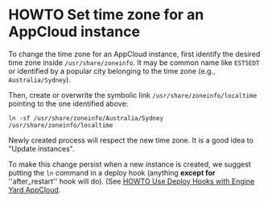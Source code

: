 # HOWTO Set time zone for an AppCloud instance

To change the time zone for an AppCloud instance, first identify the desired time zone inside `/usr/share/zoneinfo`. It may be common name like `EST5EDT` or identified by a popular city belonging to the time zone (e.g., `Australia/Sydney`).

Then, create or overwrite the symbolic link `/usr/share/zoneinfo/localtime` pointing to the one identified above:

    ln -sf /usr/share/zoneinfo/Australia/Sydney /usr/share/zoneinfo/localtime

Newly created process will respect the new time zone. It is a good idea to "Update instances".

To make this change persist when a new instance is created, we suggest putting the `ln` command in a deploy hook (anything **except for** ''after_restart'' hook will do). (See [HOWTO Use Deploy Hooks with Engine Yard AppCloud](use-deploy-hooks-with-engine-yard-appcloud).